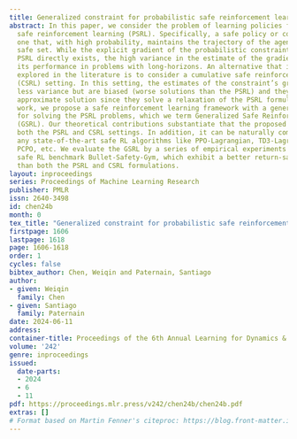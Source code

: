 ```yaml
---
title: Generalized constraint for probabilistic safe reinforcement learning
abstract: In this paper, we consider the problem of learning policies for probabilistic
  safe reinforcement learning (PSRL). Specifically, a safe policy or controller is
  one that, with high probability, maintains the trajectory of the agent in a given
  safe set. While the explicit gradient of the probabilistic constraint for solving
  PSRL directly exists, the high variance in the estimate of the gradient hinders
  its performance in problems with long-horizons. An alternative that is frequently
  explored in the literature is to consider a cumulative safe reinforcement learning
  (CSRL) setting. In this setting, the estimates of the constraint’s gradient have
  less variance but are biased (worse solutions than the PSRL) and they provide an
  approximate solution since they solve a relaxation of the PSRL formulation. In this
  work, we propose a safe reinforcement learning framework with a generalized constraint
  for solving the PSRL problems, which we term Generalized Safe Reinforcement Learning
  (GSRL). Our theoretical contributions substantiate that the proposed GSRL can recover
  both the PSRL and CSRL settings. In addition, it can be naturally combined with
  any state-of-the-art safe RL algorithms like PPO-Lagrangian, TD3-Lagrangian, CPO,
  PCPO, etc. We evaluate the GSRL by a series of empirical experiments in the well-known
  safe RL benchmark Bullet-Safety-Gym, which exhibit a better return-safety trade-off
  than both the PSRL and CSRL formulations.
layout: inproceedings
series: Proceedings of Machine Learning Research
publisher: PMLR
issn: 2640-3498
id: chen24b
month: 0
tex_title: "Generalized constraint for probabilistic safe reinforcement learning"
firstpage: 1606
lastpage: 1618
page: 1606-1618
order: 1
cycles: false
bibtex_author: Chen, Weiqin and Paternain, Santiago
author:
- given: Weiqin
  family: Chen
- given: Santiago
  family: Paternain
date: 2024-06-11
address:
container-title: Proceedings of the 6th Annual Learning for Dynamics & Control Conference
volume: '242'
genre: inproceedings
issued:
  date-parts:
  - 2024
  - 6
  - 11
pdf: https://proceedings.mlr.press/v242/chen24b/chen24b.pdf
extras: []
# Format based on Martin Fenner's citeproc: https://blog.front-matter.io/posts/citeproc-yaml-for-bibliographies/
---
```

